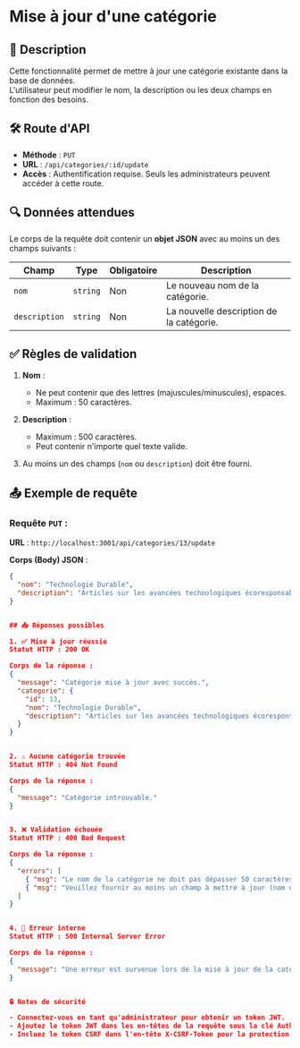 # Mise à jour d'une catégorie


## 📄 Description
Cette fonctionnalité permet de mettre à jour une catégorie existante dans la base de données.  
L'utilisateur peut modifier le nom, la description ou les deux champs en fonction des besoins.


## 🛠️ Route d'API

- **Méthode** : `PUT`
- **URL** : `/api/categories/:id/update`
- **Accès** : Authentification requise. Seuls les administrateurs peuvent accéder à cette route.


## 🔍 Données attendues

Le corps de la requête doit contenir un **objet JSON** avec au moins un des champs suivants :  

| Champ        | Type     | Obligatoire | Description                                      |
|--------------|----------|-------------|--------------------------------------------------|
| `nom`        | `string` | Non         | Le nouveau nom de la catégorie.                 |
| `description`| `string` | Non         | La nouvelle description de la catégorie. 


## ✅ Règles de validation

1. **Nom** : 
   - Ne peut contenir que des lettres (majuscules/minuscules), espaces.
   - Maximum : 50 caractères.
   
2. **Description** : 
   - Maximum : 500 caractères.
   - Peut contenir n'importe quel texte valide.

3. Au moins un des champs (`nom` ou `description`) doit être fourni.


## 📤 Exemple de requête

### **Requête `PUT` :**

**URL** : `http://localhost:3001/api/categories/13/update`

**Corps (Body) JSON** :

```json
{
  "nom": "Technologie Durable",
  "description": "Articles sur les avancées technologiques écoresponsables."
}


## 📥 Réponses possibles

1. ✅ Mise à jour réussie
Statut HTTP : 200 OK

Corps de la réponse :
{
  "message": "Catégorie mise à jour avec succès.",
  "categorie": {
    "id": 13,
    "nom": "Technologie Durable",
    "description": "Articles sur les avancées technologiques écoresponsables."
  }
}


2. ⚠️ Aucune catégorie trouvée
Statut HTTP : 404 Not Found

Corps de la réponse :
{
  "message": "Catégorie introuvable."
}


3. ❌ Validation échouée
Statut HTTP : 400 Bad Request

Corps de la réponse :
{
  "errors": [
    { "msg": "Le nom de la catégorie ne doit pas dépasser 50 caractères." },
    { "msg": "Veuillez fournir au moins un champ à mettre à jour (nom ou description)." }
  ]
}


4. 🛑 Erreur interne
Statut HTTP : 500 Internal Server Error

Corps de la réponse :
{
  "message": "Une erreur est survenue lors de la mise à jour de la catégorie."
}


🔒 Notes de sécurité

- Connectez-vous en tant qu'administrateur pour obtenir un token JWT.
- Ajoutez le token JWT dans les en-têtes de la requête sous la clé Authorization avec le préfixe Bearer.
- Incluez le token CSRF dans l'en-tête X-CSRF-Token pour la protection CSRF.